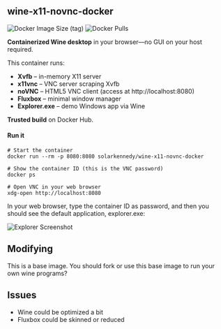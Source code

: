 ## wine-x11-novnc-docker

![Docker Image Size (tag)](https://img.shields.io/docker/image-size/solarkennedy/wine-x11-novnc-docker/latest)
![Docker Pulls](https://img.shields.io/docker/pulls/solarkennedy/wine-x11-novnc-docker)

**Containerized Wine desktop** in your browser—no GUI on your host required.

This container runs:
- **Xvfb** – in-memory X11 server
- **x11vnc** – VNC server scraping Xvfb  
- **noVNC** – HTML5 VNC client (access at http://localhost:8080)  
- **Fluxbox** – minimal window manager  
- **Explorer.exe** – demo Windows app via Wine  

**Trusted build** on Docker Hub.

#### Run it

    # Start the container
    docker run --rm -p 8080:8080 solarkennedy/wine-x11-novnc-docker

    # Show the container ID (this is the VNC password)
    docker ps

    # Open VNC in your web browser
    xdg-open http://localhost:8080


In your web browser, type the container ID as password, and then you should see the default application, explorer.exe:

![Explorer Screenshot](https://raw.githubusercontent.com/solarkennedy/wine-x11-novnc-docker/master/screenshot.png)

## Modifying

This is a base image. You should fork or use this base image to run your own wine programs?

## Issues

* Wine could be optimized a bit
* Fluxbox could be skinned or reduced

